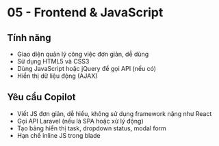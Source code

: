 # 05 - Frontend & JavaScript

## Tính năng
- Giao diện quản lý công việc đơn giản, dễ dùng
- Sử dụng HTML5 và CSS3
- Dùng JavaScript hoặc jQuery để gọi API (nếu có)
- Hiển thị dữ liệu động (AJAX)

## Yêu cầu Copilot
- Viết JS đơn giản, dễ hiểu, không sử dụng framework nặng như React
- Gọi API Laravel (nếu là SPA hoặc xử lý động)
- Tạo bảng hiển thị task, dropdown status, modal form
- Hạn chế inline JS trong blade